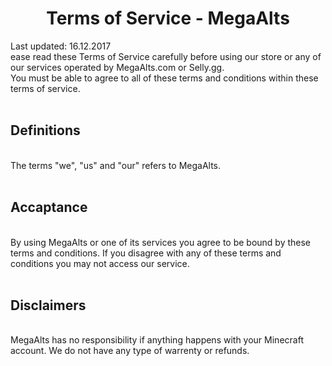 <h1 align="center">Terms of Service - MegaAlts</h1>
Last updated: 16.12.2017
<br>
ease read these Terms of Service carefully before using our store or any of our services operated by MegaAlts.com or Selly.gg.
<br>
You must be able to agree to all of these terms and conditions within these terms of service.
<br>
<br>
<h2>Definitions</h2>
<br>
The terms "we", "us" and "our" refers to MegaAlts.
<br>
<br>
<h2>Accaptance</h2>
<br>
By using MegaAlts or one of its services you agree to be bound by these terms and conditions. If you disagree with any of these terms and conditions you may not access our service.
<br>
<br>
<h2>Disclaimers</h2>
<br>
MegaAlts has no responsibility if anything happens with your Minecraft account. We do not have any type of warrenty or refunds.
